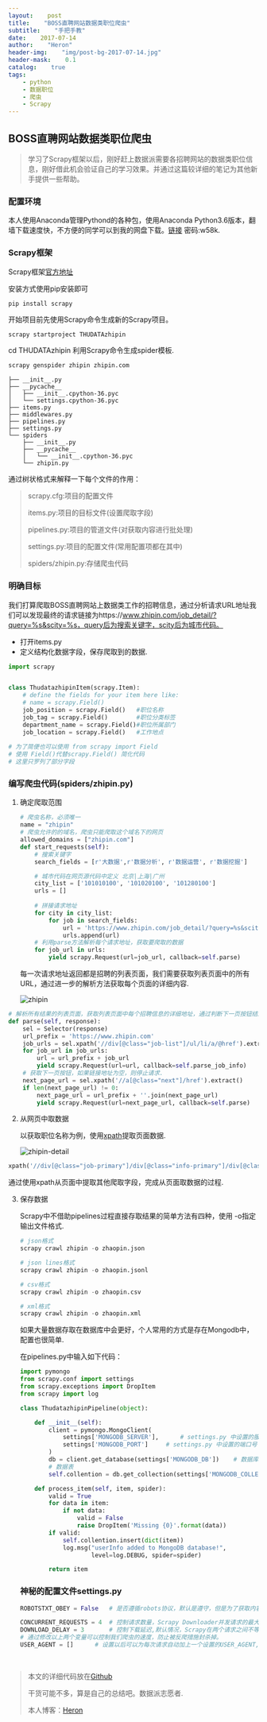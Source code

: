 ```yaml
---
layout:    post
title:    "BOSS直聘网站数据类职位爬虫"
subtitle:    "手把手教"
date:    2017-07-14
author:    "Heron"
header-img:    "img/post-bg-2017-07-14.jpg"
header-mask:    0.1
catalog:    true
tags:
    - python
    - 数据职位
    - 爬虫
    - Scrapy
---
```

## BOSS直聘网站数据类职位爬虫

> 学习了Scrapy框架以后，刚好赶上数据派需要各招聘网站的数据类职位信息，刚好借此机会验证自己的学习效果。并通过这篇较详细的笔记为其他新手提供一些帮助。

### 配置环境

本人使用Anaconda管理Pythond的各种包，使用Anaconda Python3.6版本，翻墙下载速度快，不方便的同学可以到我的网盘下载。[链接](http://pan.baidu.com/s/1pLE1tUj ) 密码:w58k.

### Scrapy框架

Scrapy框架[官方地址](https://scrapy.org/)

安装方式使用pip安装即可

```python
pip install scrapy
```

开始项目前先使用Scrapy命令生成新的Scrapy项目。

```
scrapy startproject THUDATAzhipin
```

cd THUDATAzhipin 利用Scrapy命令生成spider模板.

```python
scrapy genspider zhipin zhipin.com
```

```
├── __init__.py
├── __pycache__
│   ├── __init__.cpython-36.pyc
│   └── settings.cpython-36.pyc
├── items.py
├── middlewares.py
├── pipelines.py
├── settings.py
└── spiders
    ├── __init__.py
    ├── __pycache__
    │   └── __init__.cpython-36.pyc
    └── zhipin.py
```

通过树状格式来解释一下每个文件的作用：

> scrapy.cfg:项目的配置文件
>
> items.py:项目的目标文件(设置爬取字段)
>
> pipelines.py:项目的管道文件(对获取内容进行批处理)
>
> settings.py:项目的配置文件(常用配置项都在其中)
>
> spiders/zhipin.py:存储爬虫代码

### 明确目标

我们打算爬取BOSS直聘网站上数据类工作的招聘信息，通过分析请求URL地址我们可以发现最终的请求链接为https://www.zhipin.com/job_detail/?query=%s&scity=%s，query后为搜索关键字，scity后为城市代码。

- 打开items.py
- 定义结构化数据字段，保存爬取到的数据.

```python
import scrapy


class ThudatazhipinItem(scrapy.Item):
    # define the fields for your item here like:
    # name = scrapy.Field()
    job_position = scrapy.Field()   #职位名称
    job_tag = scrapy.Field()        #职位分类标签
    department_name = scrapy.Field()#职位所属部门
    job_location = scrapy.Field()   #工作地点
    
# 为了简便也可以使用 from scrapy import Field
# 使用 Field()代替scrapy.Field() 简化代码
# 这里只罗列了部分字段
```

### 编写爬虫代码(spiders/zhipin.py)

1. 确定爬取范围 

   ```python
   # 爬虫名称，必须唯一
   name = "zhipin"
   # 爬虫允许的的域名，爬虫只能爬取这个域名下的网页
   allowed_domains = ["zhipin.com"]
   def start_requests(self):
       # 搜索关键字
       search_fields = [r'大数据',r'数据分析', r'数据运营', r'数据挖掘']

       # 城市代码在网页源代码中定义 北京|上海|广州
       city_list = ['101010100', '101020100', '101280100']
       urls = []
       
       # 拼接请求地址
       for city in city_list:
           for job in search_fields:
               url = 'https://www.zhipin.com/job_detail/?query=%s&scity=%s' % (job, city)
               urls.append(url)
       # 利用parse方法解析每个请求地址，获取要爬取的数据
       for job_url in urls:
           yield scrapy.Request(url=job_url, callback=self.parse)
   ```

   每一次请求地址返回都是招聘的列表页面，我们需要获取列表页面中的所有URL，通过进一步的解析方法获取每个页面的详细内容.

   ![zhipin](/img/in-post/zhipin.png)

```python
# 解析所有结果的列表页面，获取列表页面中每个招聘信息的详细地址，通过判断下一页按钮结束请求
def parse(self, response):
    sel = Selector(response)
    url_prefix = 'https://www.zhipin.com'
    job_urls = sel.xpath('//div[@class="job-list"]/ul/li/a/@href').extract()
    for job_url in job_urls:
        url = url_prefix + job_url
        yield scrapy.Request(url=url, callback=self.parse_job_info)
	# 获取下一页按钮，如果链接地址为空，则停止请求.
    next_page_url = sel.xpath('//a[@class="next"]/href').extract()
    if len(next_page_url) != 0:
        next_page_url = url_prefix + ''.join(next_page_url)
        yield scrapy.Request(url=next_page_url, callback=self.parse)
```

2. 从网页中取数据

   以获取职位名称为例，使用[xpath](http://www.w3school.com.cn/xpath/)提取页面数据.

   ![zhipin-detail](/img/in-post/zhipin-detail.png)

```python
xpath('//div[@class="job-primary"]/div[@class="info-primary"]/div[@class="name"]/text()').extract()
```

通过使用xpath从页面中提取其他爬取字段，完成从页面取数据的过程.

3. 保存数据

   Scrapy中不借助pipelines过程直接存取结果的简单方法有四种，使用 -o指定输出文件格式.

   ```python
   # json格式
   scrapy crawl zhipin -o zhaopin.json

   # json lines格式
   scrapy crawl zhipin -o zhaopin.jsonl

   # csv格式
   scrapy crawl zhipin -o zhaopin.csv

   # xml格式
   scrapy crawl zhipin -o zhaopin.xml
   ```

   如果大量数据存取在数据库中会更好，个人常用的方式是存在Mongodb中，配置也很简单.

   在pipelines.py中输入如下代码：

   ```python
   import pymongo
   from scrapy.conf import settings
   from scrapy.exceptions import DropItem
   from scrapy import log

   class ThudatazhipinPipeline(object):

       def __init__(self):
           client = pymongo.MongoClient(
               settings['MONGODB_SERVER'],		# settings.py 中设置的服务器地址
               settings['MONGODB_PORT']		# settings.py 中设置的端口号
           )
           db = client.get_database(settings['MONGODB_DB'])    # 数据库名称
           # 数据表
           self.collention = db.get_collection(settings['MONGODB_COLLECTION'])

       def process_item(self, item, spider):
           valid = True
           for data in item:
               if not data:
                   valid = False
                   raise DropItem('Missing {0}'.format(data))
           if valid:
               self.collention.insert(dict(item))
               log.msg("userInfo added to MongoDB database!",
                       level=log.DEBUG, spider=spider)

           return item
   ```

   ### 神秘的配置文件settings.py

   ```Python
   ROBOTSTXT_OBEY = False	# 是否遵循robots协议，默认是遵守，但是为了获取内容，设置成False

   CONCURRENT_REQUESTS = 4	# 控制请求数量，Scrapy Downloader并发请求的最大值
   DOWNLOAD_DELAY = 3		# 控制下载延迟,默认情况，Scrapy在两个请求之间不等待一个固定的值，						 # 而是使用0.5到1.5之间的一个随机值
   # 通过修改以上两个变量可以控制我们爬虫的速度，防止被反爬措施封杀掉。
   USER_AGENT = []		# 设置以后可以为每次请求自动加上一个设置的USER_AGENT,也就是就常见的伪					 # 装技术，可以通过从USER_AGENT列表中，随机取值来模拟每次请求来自不同					 # 的USER_AGENT
   ```

   ​



>本文的详细代码放在[Github](https://github.com/hlpassion/THUDATAzhipin)
>
>干货可能不多，算是自己的总结吧。数据派志愿者.
>
>本人博客：[Heron](https://hlpassion.github.io/)

